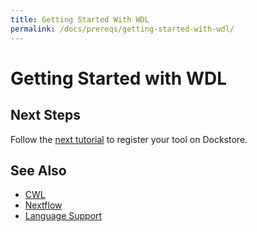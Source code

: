 ```yaml
---
title: Getting Started With WDL
permalink: /docs/prereqs/getting-started-with-wdl/
---
```

# Getting Started with WDL

## Next Steps

Follow the [next tutorial](/docs/publisher-tutorials/getting-started-with-dockstore/) to register your tool on Dockstore.

## See Also
* [CWL](/docs/prereqs/getting-started-with-cwl/)
* [Nextflow](/docs/prereqs/getting-started-with-nextflow/)
* [Language Support](/docs/user-tutorials/language-support/)